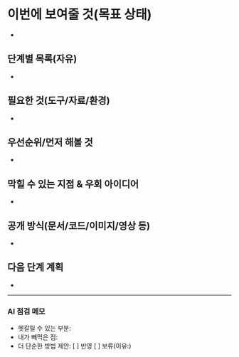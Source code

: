 # 이번에 보여줄 것(목표 상태)
- 

## 단계별 목록(자유)
- 

## 필요한 것(도구/자료/환경)
- 

## 우선순위/먼저 해볼 것
- 

## 막힐 수 있는 지점 & 우회 아이디어
- 

## 공개 방식(문서/코드/이미지/영상 등)
- 

## 다음 단계 계획
- 

---

### AI 점검 메모
- 헷갈릴 수 있는 부분:
- 내가 빼먹은 점:
- 더 단순한 방법 제안:
[ ] 반영 [ ] 보류(이유:)
